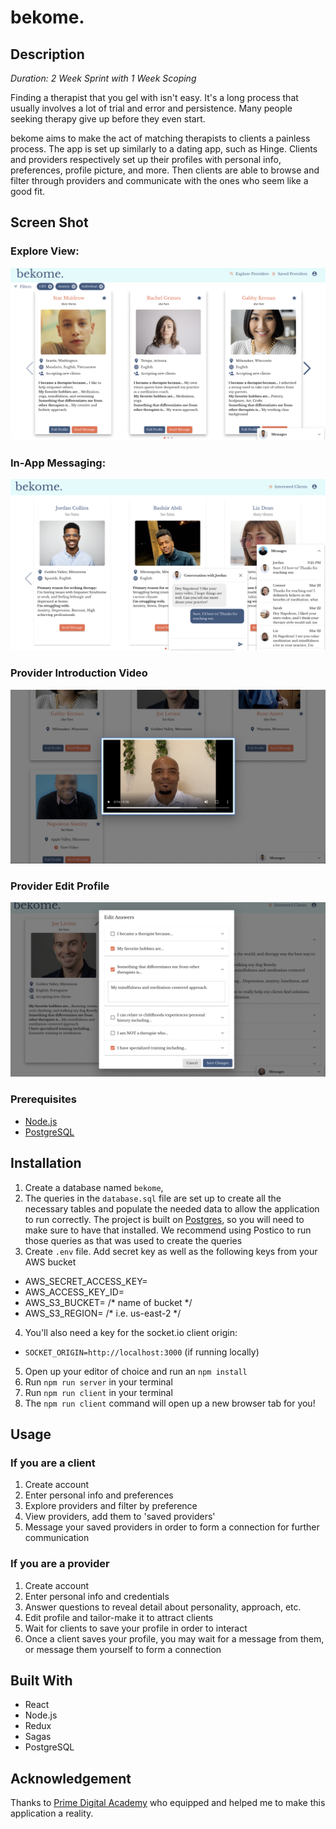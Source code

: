 # bekome.

## Description

_Duration: 2 Week Sprint with 1 Week Scoping_

Finding a therapist that you gel with isn't easy. It's a long process that usually involves a lot of trial and error and persistence. Many people seeking therapy give up before they even start.

bekome aims to make the act of matching therapists to clients a painless process. The app is set up similarly to a dating app, such as Hinge. Clients and providers respectively set up their profiles with personal info, preferences, profile picture, and more. Then clients are able to browse and filter through providers and communicate with the ones who seem like a good fit.

## Screen Shot

### Explore View:
![explore](documentation/images/explore-view.png)

### In-App Messaging:
![messaging](documentation/images/messaging.png)

### Provider Introduction Video
![video](documentation/images/video.png)

### Provider Edit Profile
![edit](documentation/images/edit-questions.png)

### Prerequisites

- [Node.js](https://nodejs.org/en/)
- [PostgreSQL](https://www.postgresql.org/)

## Installation

1. Create a database named `bekome`,
2. The queries in the `database.sql` file are set up to create all the necessary tables and populate the needed data to allow the application to run correctly. The project is built on [Postgres](https://www.postgresql.org/download/), so you will need to make sure to have that installed. We recommend using Postico to run those queries as that was used to create the queries
3. Create `.env` file. Add secret key as well as the following keys from your AWS bucket
  - AWS_SECRET_ACCESS_KEY=
  - AWS_ACCESS_KEY_ID=
  - AWS_S3_BUCKET= /* name of bucket */
  - AWS_S3_REGION= /* i.e. us-east-2 */
4. You'll also need a key for the socket.io client origin:
  - `SOCKET_ORIGIN=http://localhost:3000` (if running locally)
5. Open up your editor of choice and run an `npm install`
6. Run `npm run server` in your terminal
7. Run `npm run client` in your terminal
8. The `npm run client` command will open up a new browser tab for you!

## Usage

### If you are a client
1. Create account
2. Enter personal info and preferences
3. Explore providers and filter by preference
4. View providers, add them to 'saved providers'
5. Message your saved providers in order to form a connection for further communication

### If you are a provider
1. Create account
2. Enter personal info and credentials
3. Answer questions to reveal detail about personality, approach, etc.
4. Edit profile and tailor-make it to attract clients
5. Wait for clients to save your profile in order to interact
6. Once a client saves your profile, you may wait for a message from them, or message them yourself to form a connection


## Built With

- React
- Node.js
- Redux
- Sagas
- PostgreSQL


## Acknowledgement
Thanks to [Prime Digital Academy](www.primeacademy.io) who equipped and helped me to make this application a reality.
